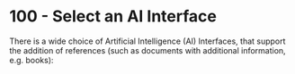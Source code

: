 # 100 - Select an AI Interface

There is a wide choice of Artificial Intelligence (AI) Interfaces, that support the addition of references (such as documents with additional information, e.g. books):


